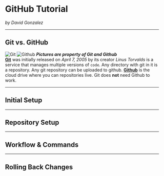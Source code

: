 # GitHub Tutorial

_by David Gonzalez_

---
## Git vs. GitHub
![Git](https://upload.wikimedia.org/wikipedia/commons/thumb/e/e0/Git-logo.svg/1024px-Git-logo.svg.png) 
![Github](https://c1.staticflickr.com/6/5622/22160892602_e5474a698d.jpg)
_**Pictures are property of Git and Github**_  
[**Git**](https://git-scm.com/) was initially released on _April 7, 2005_ by its creator _Linus Torvalds_ is a service that manages multiple versions of `code`. Any directory with git in it is a repository. Any git repository can be uploaded to github. [**Github**](https://github.com) is the cloud drive where you can repositories live. Git does **not** need Github to work.



---
## Initial Setup



---
## Repository Setup



---
## Workflow & Commands



---
## Rolling Back Changes